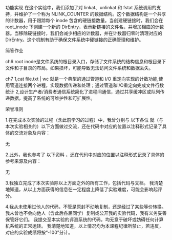 功能实现
在这个实验中，我们添加了对 linkat、unlinkat 和 fstat 系统调用的支持，并维护了一个称为 NLINK_COUNTER 的数据结构。这个数据结构是一个共享的计数器，用于跟踪每个 inode 包含的硬链接数量。当创建硬链接时，我们会在 root_inode 下创建一个新的 DirEntry，表示新链接的文件名，并增加相应的计数器。当移除硬链接时，我们会减少相应的计数器，并在计数器归零时清理对应的 DirEntry。这个机制有助于确保文件系统中硬链接的正确管理和维护。

简答作业

ch6
root inode是文件系统的根目录入口，存储了文件系统的结构信息和根目录下文件和子目录的布局。如果损坏，可能导致无法访问文件系统和数据丢失。

ch7
1,cat file.txt | wc 就是一个典型的通过管道和 I/O 重定向实现的计数功能,使用管道连接两个进程，实现数据传递和处理；通过管道和I/O重定向完成文件行数统计
2,设计生产者/消费者通信系统简化了进程间通信，通过共享缓冲区或队列传递数据，提高了系统的可维护性和可扩展性。

荣誉准则

1.在完成本次实验的过程（含此前学习的过程）中，我曾分别与 以下各位 就（与本次实验相关的）以下方面做过交流，还在代码中对应的位置以注释形式记录了具体的交流对象及内容：

无

2.此外，我也参考了 以下资料 ，还在代码中对应的位置以注释形式记录了具体的参考来源及内容：

无

3.我独立完成了本次实验除以上方面之外的所有工作，包括代码与文档。 我清楚地知道，从以上方面获得的信息在一定程度上降低了实验难度，可能会影响起评分。

4.我从未使用过他人的代码，不管是原封不动地复制，还是经过了某些等价转换。 我未曾也不会向他人（含此后各届同学）复制或公开我的实验代码，我有义务妥善保管好它们。 我提交至本实验的评测系统的代码，均无意于破坏或妨碍任何计算机系统的正常运转。 我清楚地知道，以上情况均为本课程纪律所禁止，若违反，对应的实验成绩将按“-100”分计。